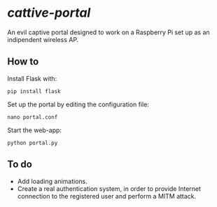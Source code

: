 # *cattive-portal*
An evil captive portal designed to work on a Raspberry Pi set up as an indipendent wireless AP.

## How to
Install Flask with:

    pip install flask

Set up the portal by editing the configuration file:

    nano portal.conf

Start the web-app:

    python portal.py

## To do
- Add loading animations.
- Create a real authentication system, in order to provide Internet connection to the registered user and perform a MITM attack.
